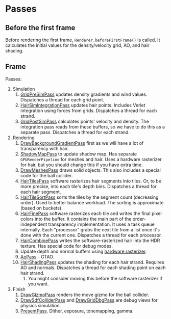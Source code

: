 # Passes


## Before the first frame

Before rendering the first frame, `Renderer.beforeFirstFrame()` is called. It calculates the initial values for the density/velocity grid, AO, and hair shading.


## Frame

Passes:

1. Simulation
   1. [GridPreSimPass](simulation/gridPreSimPass.ts) updates density gradients and wind values. Dispatches a thread for each grid point.
   2. [HairSimIntegrationPass](simulation/hairSimIntegrationPass.ts) updates hair points. Includes Verlet integration using forces from grids. Dispatches a thread for each strand.
   3. [GridPostSimPass](simulation/gridPostSimPass.ts) calculates points' velocity and density. The integration pass reads from these buffers, so we have to do this as a separate pass. Dispatches a thread for each strand.
2. Rendering
   1. [DrawBackgroundGradientPass](drawBackgroundGradient) first as we will have a lot of transparency with hair.
   2. [ShadowMapPass](shadowMapPass) to update shadow map. Has separate `GPURenderPipeline` for meshes and hair. Uses a hardware rasterizer for hair, but you should change this if you have extra time.
   3. [DrawMeshesPass](drawMeshes) draws solid objects. This also includes a special code for the ball collider.
   4. [HairTilesPass](swHair/hairTilesPass.ts) software rasterizes hair segments into tiles. Or, to be more precise, into each tile's depth bins. Dispatches a thread for each hair segment.
   5. [HairTileSortPass](swHair/hairTileSortPass.ts) sorts the tiles by the segment count (decreasing order). Used to better balance workload. The sorting is approximate (based on buckets).
   6. [HairFinePass](swHair/hairFinePass.ts) software rasterizes each tile and writes the final pixel colors into the buffer. It contains the main part of the order-independent transparency implementation. It uses a task queue internally. Each "processor" grabs the next tile from a list once it's done with the current one. Dispatches a thread for each processor.
   7. [HairCombinePass](hairCombine) writes the software-rasterized hair into the HDR texture. Has special code for debug modes.
   8. Update depth and normal buffers using [hardware rasterizer](hwHair).
   9. [AoPass](aoPass) - GTAO.
   10. [HairShadingPass](hairShadingPass) updates the shading for each hair strand. Requires AO and normals. Dispatches a thread for each shading point on each hair strand.
       1. You might consider moving this before the software rasterizer if you want.
3. Finish
   1. [DrawGizmoPass](drawGizmo) renders the move gizmo for the ball collider.
   2. [DrawSdfColliderPass](drawSdfCollider) and [DrawGridDbgPass](drawGridDbg) are debug views for physics simulation.
   3. [PresentPass](presentPass). Dither, exposure, tonemapping, gamma.
